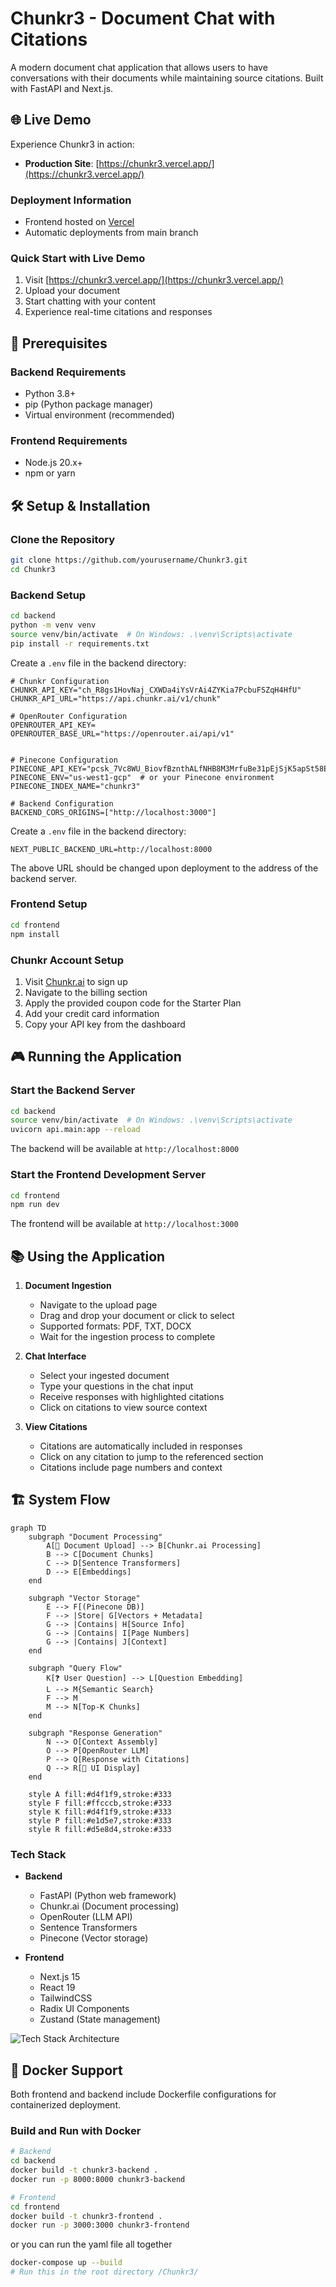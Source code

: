 # Chunkr3 - Document Chat with Citations

A modern document chat application that allows users to have conversations with their documents while maintaining source citations. Built with FastAPI and Next.js.


## 🌐 Live Demo

Experience Chunkr3 in action:
- **Production Site**: [https://chunkr3.vercel.app/](https://chunkr3.vercel.app/)

### Deployment Information
- Frontend hosted on [Vercel](https://vercel.com)
- Automatic deployments from main branch

### Quick Start with Live Demo
1. Visit [https://chunkr3.vercel.app/](https://chunkr3.vercel.app/)
2. Upload your document
3. Start chatting with your content
4. Experience real-time citations and responses


## 🚀 Prerequisites

### Backend Requirements
- Python 3.8+
- pip (Python package manager)
- Virtual environment (recommended)

### Frontend Requirements
- Node.js 20.x+
- npm or yarn

## 🛠️ Setup & Installation

### Clone the Repository
```bash
git clone https://github.com/yourusername/Chunkr3.git
cd Chunkr3
```

### Backend Setup
```bash
cd backend
python -m venv venv
source venv/bin/activate  # On Windows: .\venv\Scripts\activate
pip install -r requirements.txt
```

Create a `.env` file in the backend directory:
```env
# Chunkr Configuration
CHUNKR_API_KEY="ch_R8gs1HovNaj_CXWDa4iYsVrAi4ZYKia7PcbuFSZqH4HfU"
CHUNKR_API_URL="https://api.chunkr.ai/v1/chunk"

# OpenRouter Configuration
OPENROUTER_API_KEY=
OPENROUTER_BASE_URL="https://openrouter.ai/api/v1"


# Pinecone Configuration
PINECONE_API_KEY="pcsk_7Vc8WU_BiovfBznthALfNHB8M3MrfuBe31pEjSjK5apSt58EpMCDWNS7U6NXeuJG8qfv6i"
PINECONE_ENV="us-west1-gcp"  # or your Pinecone environment
PINECONE_INDEX_NAME="chunkr3"

# Backend Configuration
BACKEND_CORS_ORIGINS=["http://localhost:3000"]
```

Create a `.env` file in the backend directory:
```env
NEXT_PUBLIC_BACKEND_URL=http://localhost:8000
```
The above URL should be changed upon deployment to the address of the backend server. 
### Frontend Setup
```bash
cd frontend
npm install
```

### Chunkr Account Setup
1. Visit [Chunkr.ai](https://chunkr.ai) to sign up
2. Navigate to the billing section
3. Apply the provided coupon code for the Starter Plan
4. Add your credit card information
5. Copy your API key from the dashboard

## 🎮 Running the Application

### Start the Backend Server
```bash
cd backend
source venv/bin/activate  # On Windows: .\venv\Scripts\activate
uvicorn api.main:app --reload
```
The backend will be available at `http://localhost:8000`

### Start the Frontend Development Server
```bash
cd frontend
npm run dev
```
The frontend will be available at `http://localhost:3000`

## 📚 Using the Application

1. **Document Ingestion**
   - Navigate to the upload page
   - Drag and drop your document or click to select
   - Supported formats: PDF, TXT, DOCX
   - Wait for the ingestion process to complete

2. **Chat Interface**
   - Select your ingested document
   - Type your questions in the chat input
   - Receive responses with highlighted citations
   - Click on citations to view source context

3. **View Citations**
   - Citations are automatically included in responses
   - Click on any citation to jump to the referenced section
   - Citations include page numbers and context

## 🏗️ System Flow

```mermaid
graph TD
    subgraph "Document Processing"
        A[📄 Document Upload] --> B[Chunkr.ai Processing]
        B --> C[Document Chunks]
        C --> D[Sentence Transformers]
        D --> E[Embeddings]
    end

    subgraph "Vector Storage"
        E --> F[(Pinecone DB)]
        F --> |Store| G[Vectors + Metadata]
        G --> |Contains| H[Source Info]
        G --> |Contains| I[Page Numbers]
        G --> |Contains| J[Context]
    end

    subgraph "Query Flow"
        K[❓ User Question] --> L[Question Embedding]
        L --> M{Semantic Search}
        F --> M
        M --> N[Top-K Chunks]
    end

    subgraph "Response Generation"
        N --> O[Context Assembly]
        O --> P[OpenRouter LLM]
        P --> Q[Response with Citations]
        Q --> R[📱 UI Display]
    end

    style A fill:#d4f1f9,stroke:#333
    style F fill:#ffcccb,stroke:#333
    style K fill:#d4f1f9,stroke:#333
    style P fill:#e1d5e7,stroke:#333
    style R fill:#d5e8d4,stroke:#333
```

### Tech Stack
- **Backend**
  - FastAPI (Python web framework)
  - Chunkr.ai (Document processing)
  - OpenRouter (LLM API)
  - Sentence Transformers
  - Pinecone (Vector storage)

- **Frontend**
  - Next.js 15
  - React 19
  - TailwindCSS
  - Radix UI Components
  - Zustand (State management)

![Tech Stack Architecture](https://raw.githubusercontent.com/vikramnr/chunkr3/main/public/tech-stack.png)


## 🐳 Docker Support

Both frontend and backend include Dockerfile configurations for containerized deployment.

### Build and Run with Docker
```bash
# Backend
cd backend
docker build -t chunkr3-backend .
docker run -p 8000:8000 chunkr3-backend

# Frontend
cd frontend
docker build -t chunkr3-frontend .
docker run -p 3000:3000 chunkr3-frontend
```
or you can run the yaml file all together

```bash
docker-compose up --build
# Run this in the root directory /Chunkr3/
```
